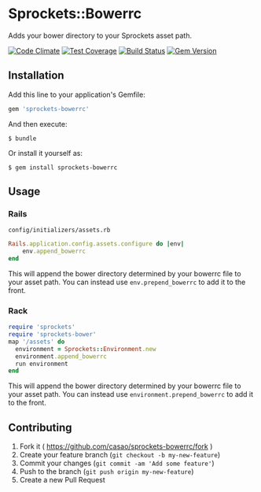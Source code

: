 # Sprockets::Bowerrc

Adds your bower directory to your Sprockets asset path.

[![Code Climate](https://codeclimate.com/github/Casao/sprockets-bowerrc/badges/gpa.svg)](https://codeclimate.com/github/Casao/sprockets-bowerrc) [![Test Coverage](https://codeclimate.com/github/Casao/sprockets-bowerrc/badges/coverage.svg)](https://codeclimate.com/github/Casao/sprockets-bowerrc) [![Build Status](https://travis-ci.org/Casao/sprockets-bowerrc.svg?branch=master)](https://travis-ci.org/Casao/sprockets-bowerrc) [![Gem Version](https://badge.fury.io/rb/sprockets-bowerrc.svg)](http://badge.fury.io/rb/sprockets-bowerrc)


## Installation

Add this line to your application's Gemfile:

```ruby
gem 'sprockets-bowerrc'
```

And then execute:

    $ bundle

Or install it yourself as:

    $ gem install sprockets-bowerrc

## Usage

### Rails

`config/initializers/assets.rb`

```ruby
Rails.application.config.assets.configure do |env|
    env.append_bowerrc
end
```

This will append the bower directory determined by your bowerrc file to your asset path. You can instead use ```env.prepend_bowerrc``` to add it to the front.

### Rack

```ruby
require 'sprockets'
require 'sprockets-bower'
map '/assets' do
  environment = Sprockets::Environment.new
  environment.append_bowerrc
  run environment
end
```

This will append the bower directory determined by your bowerrc file to your asset path. You can instead use ```environment.prepend_bowerrc``` to add it to the front.


## Contributing

1. Fork it ( https://github.com/casao/sprockets-bowerrc/fork )
2. Create your feature branch (`git checkout -b my-new-feature`)
3. Commit your changes (`git commit -am 'Add some feature'`)
4. Push to the branch (`git push origin my-new-feature`)
5. Create a new Pull Request
